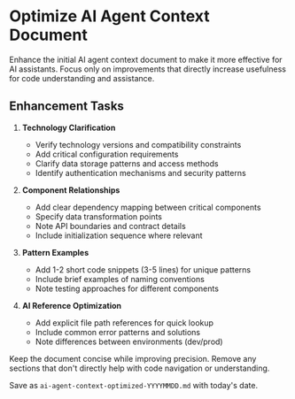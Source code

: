 # Optimize AI Agent Context Document

Enhance the initial AI agent context document to make it more effective for AI assistants. Focus only on improvements that directly increase usefulness for code understanding and assistance.

## Enhancement Tasks

1. **Technology Clarification**
   - Verify technology versions and compatibility constraints
   - Add critical configuration requirements
   - Clarify data storage patterns and access methods
   - Identify authentication mechanisms and security patterns

2. **Component Relationships**
   - Add clear dependency mapping between critical components
   - Specify data transformation points
   - Note API boundaries and contract details
   - Include initialization sequence where relevant

3. **Pattern Examples**
   - Add 1-2 short code snippets (3-5 lines) for unique patterns
   - Include brief examples of naming conventions
   - Note testing approaches for different components

4. **AI Reference Optimization**
   - Add explicit file path references for quick lookup
   - Include common error patterns and solutions
   - Note differences between environments (dev/prod)

Keep the document concise while improving precision. Remove any sections that don't directly help with code navigation or understanding.

Save as `ai-agent-context-optimized-YYYYMMDD.md` with today's date.
